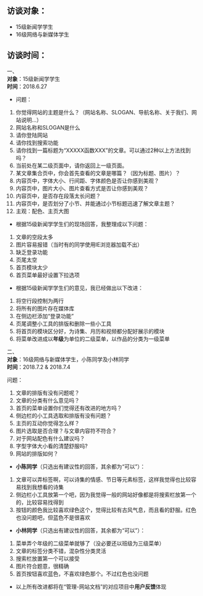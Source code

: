 ## **访谈对象**：
- 15级新闻学学生
- 16级网络与新媒体学生

## **访谈时间**：
一、</br>
**对象**：15级新闻学学生</br>
**时间**：2018.6.27

- 问题：

1. 你觉得网站的主题是什么？（网站名称、SLOGAN、导航名称、关于我们、网站说明...）
1. 网站名称和SLOGAN是什么
1. 请你登陆网站
1. 请你找到搜索功能
1. 请你找到一篇标题为“XXXXX函数XXX”的文章。可以通过2种以上方法找到吗？
1. 当前处在某二级页面中，请你返回上一级页面。
1. 某文章集合页中，你会首先查看的文章是哪篇？（因为标题、图片）？
1. 内容页中，字体大小、行间距、字体颜色是否让你感到美观？
1. 内容页中，图片大小、图片查看方式是否让你感到美观？
1. 内容页中，是否存在段落太长问题？
1. 内容页中，是否划分了小节、并能通过小节标题迅速了解文章主题？
1. 主观：配色、主页大图

- 根据15级新闻学学生们的现场回答，我整理成以下问题：

1. 文章的空段太多
1. 图片容易报错（当时有的同学使用IE浏览器加载不出）
1. 缺乏登录功能
1. 页尾太空
1. 首页模块太少
1. 首页菜单最好设置下拉选项

- 根据15级新闻学学生们的意见，我已经做出以下改进：
1. 将空行段控制为两行
1. 将所有的图片存在媒体库
1. 在侧边栏添加“登录功能”
1. 页尾调整小工具的排版和删除一些小工具
1. 将首页的模块区分好，为诗集、月历和视频都分配好展示的模块
1. 将菜单改进成以**年级**为单位的二级菜单，以作品的分类为一级菜单


二、</br>
**对象**：16级网络与新媒体学生，小陈同学及小林同学</br>
**时间**：2018.7.2 & 2018.7.4

问题：
1. 文章的排版有没有问题呢？
1. 文章的分类有什么意见吗？
1. 首页的菜单设置你们觉得还有改进的地方吗？
1. 侧边栏的小工具选取和排版有没有问题？
1. 主页的互动你觉得怎么样？
1. 图片选取是否合理？与文章内容符不符合？
1. 对于网站配色有什么建议吗？
1. 字型字体大小看的清楚舒服吗?
1. 网站的排版如何？

- **小陈同学**（只选出有建议性的回答，其余都为“可以”）：
1. 文章可以弄标签啊，可以诗集的情感、节日等元素标签，这样我觉得也比较容易找到我想看的诗集
1. 侧边栏小工具放第一个吧，因为我觉得一般的网站好像都是将搜索栏放第一个的，比较容易找得到
2. 按钮的颜色我比较喜欢绿色这个，觉得比较有古风气息，而且看的舒服。红色也没问题吧，但蓝色不是很喜欢


- **小林同学**（只选出有建议性的回答，其余都为“可以”）：
1. 菜单弄个年级的二级菜单就够了（没必要还以班级为三级菜单）
1. 文章的标签分类不错，混杂性分类灵活
1. 搜索栏放置第一个可以接受
1. 图片符合题意，很精确
1. 首页按钮喜欢蓝色，不喜欢绿色那个。不过红色也没问题

- 以上所有改进都将在“管理-网站文档”的对应项目中**用户反馈**体现